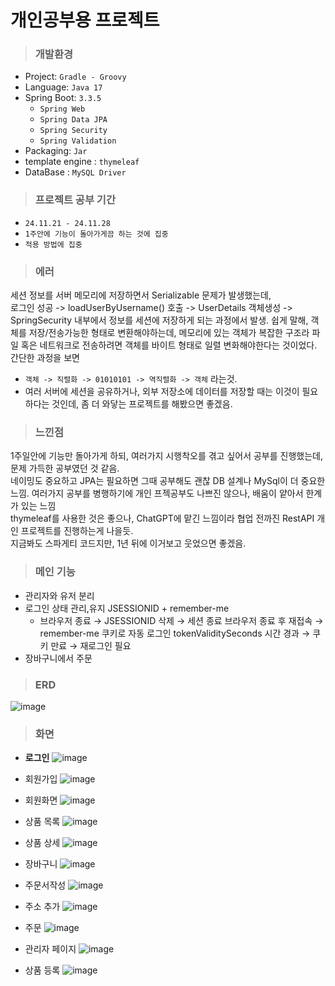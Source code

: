 # 개인공부용 프로젝트 
>### 개발환경
- Project: `Gradle - Groovy` 
- Language: `Java 17` 
- Spring Boot: `3.3.5`
  - `Spring Web`
  - `Spring Data JPA`
  - `Spring Security`
  - `Spring Validation`
- Packaging: `Jar`
- template engine : `thymeleaf`
- DataBase : `MySQL Driver`

>### 프로젝트 공부 기간
- `24.11.21 - 24.11.28`
- `1주안에 기능이 돌아가게끔 하는 것에 집중`
- `적용 방법에 집중`

> ### 에러
세션 정보를 서버 메모리에 저장하면서 Serializable 문제가 발생했는데,  
로그인 성공 -> loadUserByUsername() 호출 -> UserDetails 객체생성 ->
SpringSecurity 내부에서 정보를 세션에 저장하게 되는 과정에서 발생. 
쉽게 말해, 객체를 저장/전송가능한 형태로 변환해야하는데, 메모리에 있는 객체가 복잡한 구조라
파일 혹은 네트워크로 전송하려면 객체를 바이트 형태로 일렬 변화해야한다는 것이었다.
간단한 과정을 보면
- `객체 -> 직렬화 -> 01010101 -> 역직렬화 -> 객체` 라는것.
- 여러 서버에 세션을 공유하거나, 외부 저장소에 데이터를 저장할 때는 이것이 필요하다는 것인데,
좀 더 와닿는 프로젝트를 해봤으면 좋겠음. 

> ### 느낀점
1주일안에 기능만 돌아가게 하되, 여러가지 시행착오를 겪고 싶어서 공부를 진행했는데,<br> 
문제 가득한 공부였던 것 같음.<br> 네이밍도 중요하고 
JPA는 필요하면 그때 공부해도 괜찮 DB 설계나 MySql이 더 중요한 느낌.
여러가지 공부를 병행하기에 개인 프젝공부도 나쁘진 않으나, 배움이 얕아서 한계가 있는 느낌<br>
thymeleaf를 사용한 것은 좋으나, ChatGPT에 맡긴 느낌이라 협업 전까진 RestAPI 개인 프로젝트를 진행하는게 나을듯.<br>
지금봐도 스파게티 코드지만, 1년 뒤에 이거보고 웃었으면 좋겠음. 

>### 메인 기능
- 관리자와 유저 분리
- 로그인 상태 관리,유지 JSESSIONID + remember-me
  - 브라우저 종료 → JSESSIONID 삭제 → 세션 종료
    브라우저 종료 후 재접속 → remember-me 쿠키로 자동 로그인
    tokenValiditySeconds 시간 경과 → 쿠키 만료 → 재로그인 필요
- 장바구니에서 주문


> ### ERD 
![image](https://github.com/user-attachments/assets/4ce38c13-6ae1-433d-95c5-c74e2a870dc6)


> ### 화면
- **로그인**
![image](https://github.com/user-attachments/assets/8d2e05d2-1b0c-4658-a387-ea0520df1fce)

- 회원가입
![image](https://github.com/user-attachments/assets/3d2fb633-9d88-41f7-9785-020a0bedff13)

- 회원화면
![image](https://github.com/user-attachments/assets/e2f5220a-e4c8-41c9-91a3-10a83fb73227)

- 상품 목록
![image](https://github.com/user-attachments/assets/3b66702a-b319-44b9-abd7-30cdd6c7f0ee)

- 상품 상세
![image](https://github.com/user-attachments/assets/be2ae826-2b65-4b87-be2c-faa182c074c1)

- 장바구니
![image](https://github.com/user-attachments/assets/23804918-6343-459f-acd8-98861e1b304a)

- 주문서작성
![image](https://github.com/user-attachments/assets/27cd9f55-6152-42a4-836d-1e7ea0b60302)

- 주소 추가
![image](https://github.com/user-attachments/assets/e5df6741-489d-4439-b9d8-743bcc675a63)

- 주문
![image](https://github.com/user-attachments/assets/ce3a841e-0f71-4712-bfb4-acd856ebddd3)

- 관리자 페이지
![image](https://github.com/user-attachments/assets/9353f273-554c-4617-ad3f-1aa723d62bc9)

- 상품 등록
![image](https://github.com/user-attachments/assets/45d1fbc1-8263-45f9-b8b2-76d84e7ea62c)
